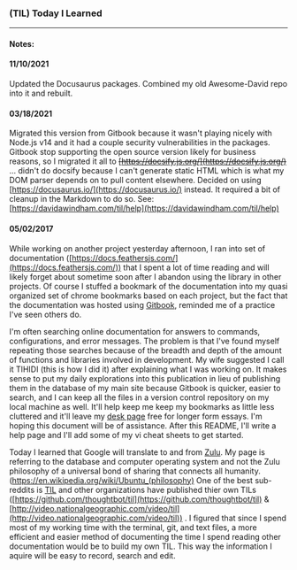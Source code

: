 
### (TIL) Today I Learned  

---  


#### Notes: 
#### 11/10/2021
Updated the Docusaurus packages. Combined my old Awesome-David repo into it and rebuilt. 

#### 03/18/2021

Migrated this version from Gitbook because it wasn't playing nicely with Node.js v14 and it had a couple security vulnerabilities in the packages. Gitbook stop supporting the open source version likely for business reasons, so I migrated it all to ~~[https://docsify.js.org/](https://docsify.js.org/)~~ ... didn't do docsify because I can't generate static HTML which is what my DOM parser depends on to pull content elsewhere. Decided on using [https://docusaurus.io/](https://docusaurus.io/) instead. It required a bit of cleanup in the Markdown to do so. See: [https://davidawindham.com/til/help](https://davidawindham.com/til/help)

#### 05/02/2017  

While working on another project yesterday afternoon, I ran into set of documentation ([https://docs.feathersjs.com/](https://docs.feathersjs.com/)) that I spent a lot of time reading and will likely forget about sometime soon after I abandon using the library in other projects. Of course I stuffed a bookmark of the documentation into my quasi organized set of chrome bookmarks based on each project, but the fact that the documentation was hosted using [Gitbook](https://github.com/GitbookIO/gitbook), reminded me of a practice I've seen others do.

I'm often searching online documentation for answers to commands, configurations, and error messages. The problem is that I've found myself repeating those searches because of the breadth and depth of the amount of functions and libraries involved in development. My wife suggested I call it TIHIDI (this is how I did it) after explaining what I was working on. It makes sense to put my daily explorations into this publication in lieu of publishing them in the database of my main site because Gitbook is quicker, easier to search, and I can keep all the files in a version control repository on my local machine as well. It'll help keep me keep my bookmarks as little less cluttered and it'll leave my [desk page](https://davidawindham.com/desk) free for longer form essays.  I'm hoping this document will be of assistance. After this README, I'll write a help page and I'll add some of my vi cheat sheets to get started.

Today I learned that Google will translate to and from [Zulu](https://en.wikipedia.org/wiki/Zulu_language). My page is referring to the database and computer operating system and not the Zulu philosophy of a universal bond of sharing that connects all humanity. (https://en.wikipedia.org/wiki/Ubuntu_(philosophy) One of the best sub-reddits is [TIL](https://www.reddit.com/r/todayilearned/) and other organizations have published thier own TILs ([https://github.com/thoughtbot/til](https://github.com/thoughtbot/til) & [http://video.nationalgeographic.com/video/til](http://video.nationalgeographic.com/video/til)) . I figured that since I spend most of my working time with the terminal, git, and text files, a more efficient and easier method of documenting the time I spend reading other documentation would be to build my own TIL. This way the information I aquire will be easy to record, search and edit.

  

